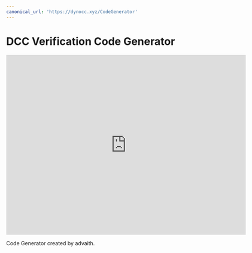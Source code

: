 ```yaml
---
canonical_url: 'https://dynocc.xyz/CodeGenerator'
---
```


# DCC Verification Code Generator

<iframe src="https://dynocc.tk/CodeGenApp/index.html" width="640" height="480" frameborder="0" marginheight="0" marginwidth="0">Loading...</iframe>

Code Generator created by advaith.